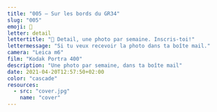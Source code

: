 ```yaml
---
title: "005 — Sur les bords du GR34"
slug: "005"
emoji: 👀
letter: detail
lettertitle: "👀 Detail, une photo par semaine. Inscris-toi!"
lettermessage: "Si tu veux recevoir la photo dans ta boîte mail."
camera: "Leica m6"
film: "Kodak Portra 400"
description: "Une photo par semaine, dans ta boîte mail"
date: 2021-04-20T12:57:50+02:00
color: "cascade"
resources:
  - src: "cover.jpg"
    name: "cover"
---
```


